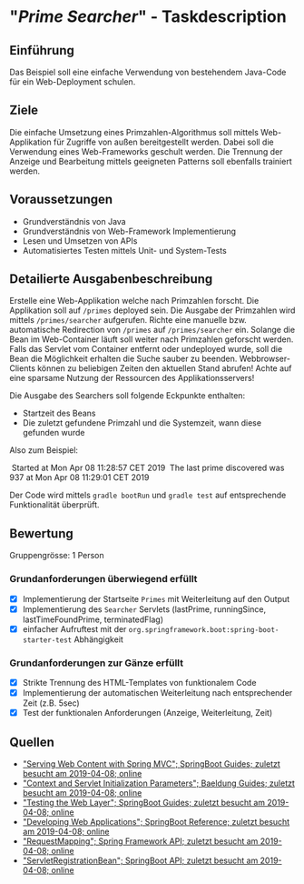 # "*Prime Searcher*" - Taskdescription

## Einführung
Das Beispiel soll eine einfache Verwendung von bestehendem Java-Code für ein Web-Deployment schulen.

## Ziele
Die einfache Umsetzung eines Primzahlen-Algorithmus soll mittels Web-Applikation für Zugriffe von außen bereitgestellt werden. Dabei soll die Verwendung eines Web-Frameworks geschult werden. Die Trennung der Anzeige und Bearbeitung mittels geeigneten Patterns soll ebenfalls trainiert werden.

## Voraussetzungen
* Grundverständnis von Java
* Grundverständnis von Web-Framework Implementierung
* Lesen und Umsetzen von APIs
* Automatisiertes Testen mittels Unit- und System-Tests

## Detailierte Ausgabenbeschreibung
Erstelle eine Web-Applikation welche nach Primzahlen forscht. Die Applikation soll auf ``/primes`` deployed sein. Die Ausgabe der Primzahlen wird mittels ``/primes/searcher`` aufgerufen. Richte eine manuelle bzw. automatische Redirection von ``/primes`` auf ``/primes/searcher`` ein. Solange die Bean im Web-Container läuft soll weiter nach Primzahlen geforscht werden. Falls das Servlet vom Container entfernt oder undeployed wurde, soll die Bean die Möglichkeit erhalten die Suche sauber zu beenden. Webbrowser-Clients können zu beliebigen Zeiten den aktuellen Stand abrufen! Achte auf eine sparsame Nutzung der Ressourcen des Applikationsservers!

Die Ausgabe des Searchers soll folgende Eckpunkte enthalten:

* Startzeit des Beans
* Die zuletzt gefundene Primzahl und die Systemzeit, wann diese gefunden wurde

Also zum Beispiel:

​		Started at Mon Apr 08 11:28:57 CET 2019
​		The last prime discovered was 937 at Mon Apr 08 11:29:01 CET 2019


Der Code wird mittels ``gradle bootRun`` und ``gradle test`` auf entsprechende Funktionalität überprüft.

## Bewertung
Gruppengrösse: 1 Person
### Grundanforderungen **überwiegend erfüllt**
- [x] Implementierung der Startseite ``Primes`` mit Weiterleitung auf den Output
- [x] Implementierung des ``Searcher`` Servlets (lastPrime, runningSince, lastTimeFoundPrime, terminatedFlag)
- [x] einfacher Aufruftest mit der ``org.springframework.boot:spring-boot-starter-test`` Abhängigkeit

### Grundanforderungen **zur Gänze erfüllt**
- [x] Strikte Trennung des HTML-Templates von funktionalem Code
- [x] Implementierung der automatischen Weiterleitung nach entsprechender Zeit (z.B. 5sec)
- [x] Test der funktionalen Anforderungen (Anzeige, Weiterleitung, Zeit)

## Quellen
* ["Serving Web Content with Spring MVC"; SpringBoot Guides; zuletzt besucht am 2019-04-08; online](https://spring.io/guides/gs/serving-web-content/)
* ["Context and Servlet Initialization Parameters"; Baeldung Guides; zuletzt besucht am 2019-04-08; online](https://www.baeldung.com/context-servlet-initialization-param)
* ["Testing the Web Layer"; SpringBoot Guides; zuletzt besucht am 2019-04-08; online](https://spring.io/guides/gs/testing-web/)
* ["Developing Web Applications"; SpringBoot Reference; zuletzt besucht am 2019-04-08; online](https://docs.spring.io/spring-boot/docs/current/reference/html/boot-features-developing-web-applications.html)
* ["RequestMapping"; Spring Framework API; zuletzt besucht am 2019-04-08; online](https://docs.spring.io/spring-framework/docs/current/javadoc-api/org/springframework/web/bind/annotation/RequestMapping.html)
* ["ServletRegistrationBean"; SpringBoot API; zuletzt besucht am 2019-04-08; online](https://docs.spring.io/spring-boot/docs/current/api/org/springframework/boot/web/servlet/ServletRegistrationBean.html)

